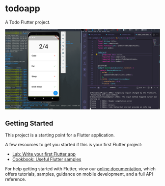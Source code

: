 # todoapp

A Todo Flutter project.

![Todo App](https://github.com/Deepjyoti-Sarmah/Todo-Flutter/blob/master/assets/images/Todoflutter.png?raw=true "Todo App")

## Getting Started

This project is a starting point for a Flutter application.

A few resources to get you started if this is your first Flutter project:

- [Lab: Write your first Flutter app](https://flutter.dev/docs/get-started/codelab)
- [Cookbook: Useful Flutter samples](https://flutter.dev/docs/cookbook)

For help getting started with Flutter, view our
[online documentation](https://flutter.dev/docs), which offers tutorials,
samples, guidance on mobile development, and a full API reference.
